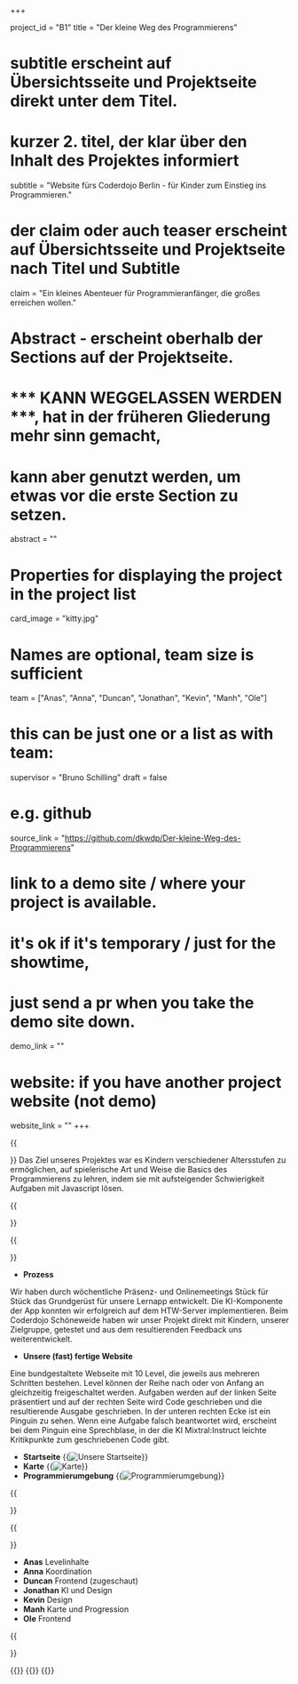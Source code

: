 +++


project_id = "B1"
title = "Der kleine Weg des Programmierens"

# subtitle erscheint auf Übersichtsseite und Projektseite direkt unter dem Titel.
# kurzer 2. titel, der klar über den Inhalt des Projektes informiert
subtitle = "Website fürs Coderdojo Berlin - für Kinder zum Einstieg ins Programmieren."

# der claim oder auch teaser erscheint auf Übersichtsseite und Projektseite nach Titel und Subtitle
claim = "Ein kleines Abenteuer für Programmieranfänger, die großes erreichen wollen."

# Abstract - erscheint oberhalb der Sections auf der Projektseite. 
# *** KANN WEGGELASSEN WERDEN ***, hat in der früheren Gliederung mehr sinn gemacht,
# kann aber genutzt werden, um etwas vor die erste Section zu setzen.
abstract = ""

# Properties for displaying the project in the project list
card_image = "kitty.jpg"

# Names are optional, team size is sufficient
team = ["Anas", "Anna", "Duncan", "Jonathan", "Kevin", "Manh", "Ole"]
# this can be just one or a list as with team:
supervisor = "Bruno Schilling"
draft = false


# e.g. github
source_link = "https://github.com/dkwdp/Der-kleine-Weg-des-Programmierens"
# link to a demo site / where your project is available.
# it's ok if it's temporary / just for the showtime, 
# just send a pr when you take the demo site down.
demo_link = ""
# website: if you have another project website (not demo)
website_link = ""
+++

{{<section title="Unser Ziel">}}
Das Ziel unseres Projektes war es Kindern verschiedener Altersstufen zu ermöglichen, auf spielerische Art und Weise die Basics des Programmierens zu lehren, indem sie mit aufsteigender Schwierigkeit Aufgaben mit Javascript lösen. 

{{</section>}}


{{<section title="Prozess and Ergebnis">}}

* **Prozess**

Wir haben durch wöchentliche Präsenz- und Onlinemeetings Stück für Stück das Grundgerüst für unsere Lernapp entwickelt. Die KI-Komponente der App konnten wir erfolgreich auf dem HTW-Server implementieren. Beim Coderdojo Schöneweide haben wir unser Projekt direkt mit Kindern, unserer Zielgruppe, getestet und aus dem resultierenden Feedback uns weiterentwickelt.

* **Unsere (fast) fertige Website**

Eine bundgestaltete Webseite mit 10 Level, die jeweils aus mehreren Schritten bestehen. Level können der Reihe nach oder von Anfang an gleichzeitig freigeschaltet werden. Aufgaben werden auf der linken Seite präsentiert und auf der rechten Seite wird Code geschrieben und die resultierende Ausgabe geschrieben. In der unteren rechten Ecke ist ein Pinguin zu sehen. Wenn eine Aufgabe falsch beantwortet wird, erscheint bei dem Pinguin eine Sprechblase, in der die KI Mixtral:Instruct leichte Kritikpunkte zum geschriebenen Code gibt.
* **Startseite**
{{<image src="dkwdp_startbildschirm.png" alt="Unsere Startseite">}}
* **Karte**
{{<image src="dkwdp_Map.png" alt="Karte">}}
* **Programmierumgebung**
{{<image src="dkwdp_editingSpace.png" alt="Programmierumgebung">}}

{{</section>}} 

{{<section title="Team">}} 
* **Anas**
Levelinhalte
* **Anna**
Koordination
* **Duncan**
Frontend (zugeschaut)
* **Jonathan**
KI und Design
* **Kevin**
Design
* **Manh**
Karte und Progression
* **Ole**
Frontend

{{</section>}} 

{{<gallery>}}
{{<team-member image="PinuBothArms.png" name="Pinu">}}
{{</gallery>}}

